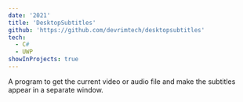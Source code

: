 ```yaml
---
date: '2021'
title: 'DesktopSubtitles'
github: 'https://github.com/devrimtech/desktopsubtitles'
tech:
  - C#
  - UWP
showInProjects: true
---
```


A program to get the current video or audio file and make the subtitles appear in a separate window.